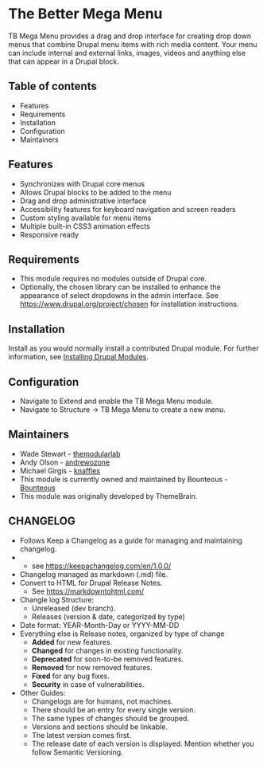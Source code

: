 # The Better Mega Menu

TB Mega Menu provides a drag and drop interface for creating drop down menus
that combine Drupal menu items with rich media content. Your menu can include
internal and external links, images, videos and anything else that can appear
in a Drupal block.


## Table of contents

- Features
- Requirements
- Installation
- Configuration
- Maintainers


## Features

- Synchronizes with Drupal core menus
- Allows Drupal blocks to be added to the menu
- Drag and drop administrative interface
- Accessibility features for keyboard navigation and screen readers
- Custom styling available for menu items
- Multiple built-in CSS3 animation effects
- Responsive ready


## Requirements

- This module requires no modules outside of Drupal core.
- Optionally, the chosen library can be installed to enhance the appearance of
  select dropdowns in the admin interface.
  See https://www.drupal.org/project/chosen for installation instructions.


## Installation

Install as you would normally install a contributed Drupal module. For further
information, see
[Installing Drupal Modules](https://www.drupal.org/docs/extending-drupal/installing-drupal-modules).


## Configuration

- Navigate to Extend and enable the TB Mega Menu module.
- Navigate to Structure -> TB Mega Menu to create a new menu.


## Maintainers

- Wade Stewart - [themodularlab](https://www.drupal.org/u/themodularlab)
- Andy Olson - [andrewozone](https://www.drupal.org/u/andrewozone)
- Michael Girgis - [knaffles](https://www.drupal.org/u/knaffles)
- This module is currently owned and maintained by
  Bounteous - [Bounteous](https://www.bounteous.com)
- This module was originally developed by ThemeBrain.


## CHANGELOG

- Follows Keep a Changelog as a guide for managing and
maintaining changelog.
-   - see https://keepachangelog.com/en/1.0.0/
- Changelog managed as markdown (.md) file.
- Convert to HTML for Drupal Release Notes.
    - See https://markdowntohtml.com/
- Changle log Structure:
    - Unreleased (dev branch).
    - Releases (version & date, categorized by type)
- Date format: YEAR-Month-Day or YYYY-MM-DD
- Everything else is Release notes, organized by type of change
    - **Added** for new features.
    - **Changed** for changes in existing functionality.
    - **Deprecated** for soon-to-be removed features.
    - **Removed** for now removed features.
    - **Fixed** for any bug fixes.
    - **Security** in case of vulnerabilities.
- Other Guides:
    - Changelogs are for humans, not machines.
    - There should be an entry for every single version.
    - The same types of changes should be grouped.
    - Versions and sections should be linkable.
    - The latest version comes first.
    - The release date of each version is displayed.
Mention whether you follow Semantic Versioning.
